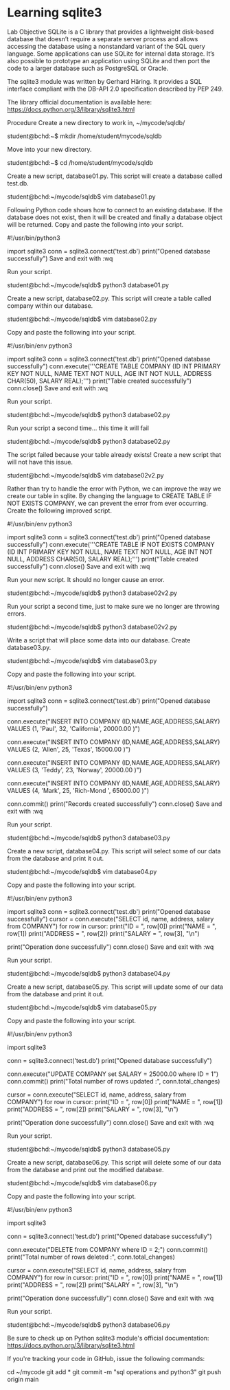 # Learning sqlite3
Lab Objective
SQLite is a C library that provides a lightweight disk-based database that doesn’t require a separate server process and allows accessing the database using a nonstandard variant of the SQL query language. Some applications can use SQLite for internal data storage. It’s also possible to prototype an application using SQLite and then port the code to a larger database such as PostgreSQL or Oracle.

The sqlite3 module was written by Gerhard Häring. It provides a SQL interface compliant with the DB-API 2.0 specification described by PEP 249.

The library official documentation is available here: https://docs.python.org/3/library/sqlite3.html

Procedure
Create a new directory to work in, ~/mycode/sqldb/

student@bchd:~$ mkdir /home/student/mycode/sqldb

Move into your new directory.

student@bchd:~$ cd /home/student/mycode/sqldb

Create a new script, database01.py. This script will create a database called test.db.

student@bchd:~/mycode/sqldb$ vim database01.py

Following Python code shows how to connect to an existing database. If the database does not exist, then it will be created and finally a database object will be returned. Copy and paste the following into your script.


#!/usr/bin/python3

import sqlite3
conn = sqlite3.connect('test.db')
print("Opened database successfully")
Save and exit with :wq

Run your script.

student@bchd:~/mycode/sqldb$ python3 database01.py

Create a new script, database02.py. This script will create a table called company within our database.

student@bchd:~/mycode/sqldb$ vim database02.py

Copy and paste the following into your script.


#!/usr/bin/env python3

import sqlite3
conn = sqlite3.connect('test.db')
print("Opened database successfully")
conn.execute('''CREATE TABLE COMPANY
 (ID INT PRIMARY KEY     NOT NULL,
 NAME           TEXT    NOT NULL,
 AGE            INT     NOT NULL,
 ADDRESS        CHAR(50),
 SALARY         REAL);''')
print("Table created successfully")
conn.close()
Save and exit with :wq

Run your script.

student@bchd:~/mycode/sqldb$ python3 database02.py

Run your script a second time... this time it will fail

student@bchd:~/mycode/sqldb$ python3 database02.py

The script failed because your table already exists! Create a new script that will not have this issue.

student@bchd:~/mycode/sqldb$ vim database02v2.py

Rather than try to handle the error with Python, we can improve the way we create our table in sqlite. By changing the language to CREATE TABLE IF NOT EXISTS COMPANY, we can prevent the error from ever occurring. Create the following improved script.


#!/usr/bin/env python3

import sqlite3
conn = sqlite3.connect('test.db')
print("Opened database successfully")
conn.execute('''CREATE TABLE IF NOT EXISTS COMPANY
 (ID INT PRIMARY KEY     NOT NULL,
 NAME           TEXT    NOT NULL,
 AGE            INT     NOT NULL,
 ADDRESS        CHAR(50),
 SALARY         REAL);''')
print("Table created successfully")
conn.close()
Save and exit with :wq

Run your new script. It should no longer cause an error.

student@bchd:~/mycode/sqldb$ python3 database02v2.py

Run your script a second time, just to make sure we no longer are throwing errors.

student@bchd:~/mycode/sqldb$ python3 database02v2.py

Write a script that will place some data into our database. Create database03.py.

student@bchd:~/mycode/sqldb$ vim database03.py

Copy and paste the following into your script.


#!/usr/bin/env python3

import sqlite3
conn = sqlite3.connect('test.db')
print("Opened database successfully")

conn.execute("INSERT INTO COMPANY (ID,NAME,AGE,ADDRESS,SALARY) VALUES (1, 'Paul', 32, 'California', 20000.00 )")

conn.execute("INSERT INTO COMPANY (ID,NAME,AGE,ADDRESS,SALARY) VALUES (2, 'Allen', 25, 'Texas', 15000.00 )")

conn.execute("INSERT INTO COMPANY (ID,NAME,AGE,ADDRESS,SALARY) VALUES (3, 'Teddy', 23, 'Norway', 20000.00 )")

conn.execute("INSERT INTO COMPANY (ID,NAME,AGE,ADDRESS,SALARY) VALUES (4, 'Mark', 25, 'Rich-Mond ', 65000.00 )")

conn.commit()
print("Records created successfully")
conn.close()
Save and exit with :wq

Run your script.

student@bchd:~/mycode/sqldb$ python3 database03.py

Create a new script, database04.py. This script will select some of our data from the database and print it out.

student@bchd:~/mycode/sqldb$ vim database04.py

Copy and paste the following into your script.


#!/usr/bin/env python3

import sqlite3
conn = sqlite3.connect('test.db')
print("Opened database successfully")
cursor = conn.execute("SELECT id, name, address, salary from COMPANY")
for row in cursor:
    print("ID = ", row[0])
    print("NAME = ", row[1])
    print("ADDRESS = ", row[2])
    print("SALARY = ", row[3], "\n")

print("Operation done successfully")
conn.close()
Save and exit with :wq

Run your script.

student@bchd:~/mycode/sqldb$ python3 database04.py

Create a new script, database05.py. This script will update some of our data from the database and print it out.

student@bchd:~/mycode/sqldb$ vim database05.py

Copy and paste the following into your script.


#!/usr/bin/env python3

import sqlite3

conn = sqlite3.connect('test.db')
print("Opened database successfully")

conn.execute("UPDATE COMPANY set SALARY = 25000.00 where ID = 1")
conn.commit()
print("Total number of rows updated :", conn.total_changes)

cursor = conn.execute("SELECT id, name, address, salary from COMPANY")
for row in cursor:
    print("ID = ", row[0])
    print("NAME = ", row[1])
    print("ADDRESS = ", row[2])
    print("SALARY = ", row[3], "\n")

print("Operation done successfully")
conn.close()
Save and exit with :wq

Run your script.

student@bchd:~/mycode/sqldb$ python3 database05.py

Create a new script, database06.py. This script will delete some of our data from the database and print out the modified database.

student@bchd:~/mycode/sqldb$ vim database06.py

Copy and paste the following into your script.


#!/usr/bin/env python3

import sqlite3

conn = sqlite3.connect('test.db')
print("Opened database successfully")

conn.execute("DELETE from COMPANY where ID = 2;")
conn.commit()
print("Total number of rows deleted :", conn.total_changes)

cursor = conn.execute("SELECT id, name, address, salary from COMPANY")
for row in cursor:
    print("ID = ", row[0])
    print("NAME = ", row[1])
    print("ADDRESS = ", row[2])
    print("SALARY = ", row[3], "\n")

print("Operation done successfully")
conn.close()
Save and exit with :wq

Run your script.

student@bchd:~/mycode/sqldb$ python3 database06.py

Be sure to check up on Python sqlite3 module's official documentation: https://docs.python.org/3/library/sqlite3.html

If you're tracking your code in GitHub, issue the following commands:

cd ~/mycode
git add *
git commit -m "sql operations and python3"
git push origin main
